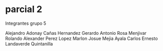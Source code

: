 # parcial 2
Integrantes grupo 5 

Alejandro Adonay Cañas Hernandez
Gerardo Antonio Rosa Menjivar
Rolando Alexander Perez Lopez
Marlon Josue Mejia Ayala
Carlos Ernesto Landaverde Quintanilla
